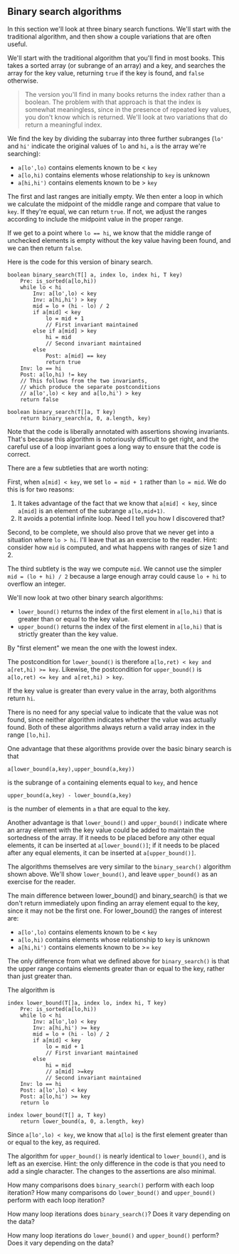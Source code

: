 ## Binary search algorithms

In this section we'll look at three
binary search functions.
We'll start with the traditional algorithm,
and then show a couple variations
that are often useful.

We'll start with the traditional algorithm
that you'll find in most books.
This takes a sorted array (or subrange of an array)
and a key, and searches the array
for the key value, returning `true`
if the key is found, and `false` otherwise.

>The version you'll find in many books
returns the index rather than a boolean.
The problem with that approach
is that the index is somewhat
meaningless, since in the presence of
repeated key values, you don't know
which is returned.
We'll look at two variations that do
return a meaningful index.

We find the key
by dividing the subarray into
three further subranges
(`lo'` and `hi'` indicate the
original values of `lo` and `hi`,
`a` is the array we're searching):

- `a[lo',lo)` contains elements known to be < `key`
- `a[lo,hi)` contains elements whose relationship to `key` is unknown
- `a[hi,hi')` contains elements known to be > `key`

The first and last ranges are initially empty.
We then enter a loop in which
we calculate the midpoint of the middle range
and compare that value to `key`.
If they're equal, we can return `true`.
If not, we adjust the ranges according
to include the midpoint value
in the proper range.

If we get to a point where `lo == hi`,
we know that the middle range of unchecked
elements is empty without the key value
having been found, and we can then return `false`.

Here is the code for this version of binary search.

```
boolean binary_search(T[] a, index lo, index hi, T key)
	Pre: is_sorted(a[lo,hi))
	while lo < hi
		Inv: a[lo',lo) < key
		Inv: a[hi,hi') > key
		mid = lo + (hi - lo) / 2
		if a[mid] < key
			lo = mid + 1
			// First invariant maintained
		else if a[mid] > key
			hi = mid
			// Second invariant maintained
		else
			Post: a[mid] == key
			return true
	Inv: lo == hi
	Post: a[lo,hi) != key
	// This follows from the two invariants,
	// which produce the separate postconditions
	// a[lo',lo) < key and a[lo,hi') > key
	return false

boolean binary_search(T[]a, T key)
	return binary_search(a, 0, a.length, key)
```
Note that the code is liberally annotated
with assertions showing invariants.
That's because this algorithm is notoriously
difficult to get right,
and the careful use of a loop invariant
goes a long way to ensure that the code is correct.

There are a few subtleties that are worth noting:

First, when `a[mid] < key`, we set `lo = mid + 1`
rather than `lo = mid`.
We do this is for two reasons:

1. It takes advantage of the fact that we know
that `a[mid] < key`, since `a[mid]`
is an element of the subrange `a[lo,mid+1)`.
2. It avoids a potential infinite loop.
Need I tell you how I discovered that?

Second, to be complete, we should also prove that
we never get into a situation where `lo > hi`.
I'll leave that as an exercise to the reader.
Hint: consider how `mid` is computed,
and what happens with ranges of size 1 and 2.

The third subtlety is the way we compute `mid`.
We cannot use the simpler `mid = (lo + hi) / 2`
because a large enough array could cause
`lo + hi` to overflow an integer.

We'll now look at two other binary search
algorithms:

- `lower_bound()` returns the index of the first element
in `a[lo,hi)` that is greater than or equal to the key value.
- `upper_bound()` returns the index of the first element
in `a[lo,hi)` that is strictly greater than the key value.

By "first element"
we mean the one with the lowest index.

The postcondition for `lower_bound()`
is therefore `a[lo,ret) < key and a[ret,hi) >= key`.
Likewise, the postcondition for `upper_bound()`
is `a[lo,ret) <= key and a[ret,hi) > key`.

If the key value is greater than every value in the array,
both algorithms return `hi`.

There is no need for any special value
to indicate that the value was not found,
since neither algorithm indicates
whether the value was actually found.
Both of these algorithms always return
a valid array index in the range `[lo,hi]`.

One advantage that these algorithms provide
over the basic binary search
is that
```
a[lower_bound(a,key),upper_bound(a,key))
```
is the subrange of `a` containing elements
equal to `key`,
and hence
```
upper_bound(a,key) - lower_bound(a,key)
```
is the number of elements in `a` that are equal to the key.

Another advantage is that `lower_bound()` and `upper_bound()`
indicate where an array element with the key value
could be added to maintain the sortedness of the array.
If it needs to be placed before any other equal elements,
it can be inserted at `a[lower_bound()]`;
if it needs to be placed after any equal elements,
it can be inserted at `a[upper_bound()]`.

The algorithms themselves are very similar
to the `binary_search()` algorithm shown above.
We'll show `lower_bound()`,
and leave `upper_bound()` as an exercise for the reader.

The main difference between lower_bound()
and binary_search() is that we don't return immediately
upon finding an array element equal to the key,
since it may not be the first one.
For lower_bound() the ranges of interest are:

- `a[lo',lo)` contains elements known to be < `key`
- `a[lo,hi)` contains elements whose relationship to `key` is unknown
- `a[hi,hi')` contains elements known to be >= `key`

The only difference from what we defined above
for `binary_search()` is that the upper range
contains elements greater than or equal to the key,
rather than just greater than.

The algorithm is
```
index lower_bound(T[]a, index lo, index hi, T key)
	Pre: is_sorted(a[lo,hi))
	while lo < hi
		Inv: a[lo',lo) < key
		Inv: a[hi,hi') >= key
		mid = lo + (hi - lo) / 2
		if a[mid] < key
			lo = mid + 1
			// First invariant maintained
		else
			hi = mid
			// a[mid] >=key
			// Second invariant maintained
	Inv: lo == hi
	Post: a[lo',lo) < key
	Post: a[lo,hi') >= key
	return lo

index lower_bound(T[] a, T key)
	return lower_bound(a, 0, a.length, key)
```
Since `a[lo',lo) < key`, we know that `a[lo]`
is the first element greater than or equal to
the key, as required.

The algorithm for `upper_bound()`
is nearly identical to `lower_bound()`,
and is left as an exercise.
Hint: the only difference in the code
is that you need to add a single character.
The changes to the assertions
are also minimal.

How many comparisons does `binary_search()`
perform with each loop iteration?
How many comparisons do `lower_bound()`
and `upper_bound()` perform
with each loop iteration?

How many loop iterations
does `binary_search()`?
Does it vary depending on
the data?

How many loop iterations do
`lower_bound()` and `upper_bound()`
perform?
Does it vary depending on the data?
